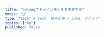 ```yaml
---
title: "Golangでドメインモデルを実装する"
emoji: "🐁"
type: "tech" # tech: 技術記事 / idea: アイデア
topics: ["Go"]
published: false
---
```

